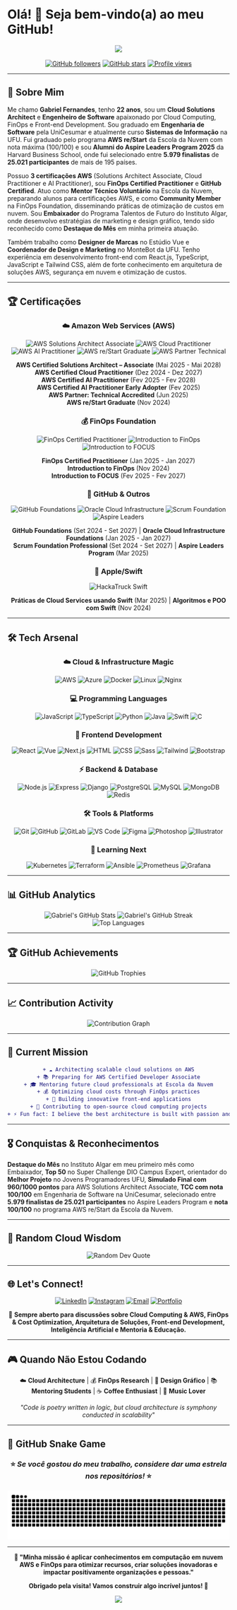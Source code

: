 # Olá! 👋 Seja bem-vindo(a) ao meu GitHub!

<div align="center">
  <img src="https://readme-typing-svg.herokuapp.com/?lines=Cloud+Solutions+Architect;3x+AWS+Certified;FinOps+Certified+Practitioner;GitHub+Certified;Engenheiro+de+Software;Mentor+Técnico+na+Escola+da+Nuvem;Building+the+future+in+the+cloud!+☁️&center=true&width=600&height=60&color=BD93F9&font=Fira%20Code&vCenter=true&size=22&duration=4000&pause=1000">
</div>

<div align="center">
  
[![GitHub followers](https://img.shields.io/github/followers/gabrielfmck?style=for-the-badge&color=BD93F9&labelColor=282a36)](https://github.com/gabrielfmck)
[![GitHub stars](https://img.shields.io/github/stars/gabrielfmck?style=for-the-badge&color=FFB86C&labelColor=282a36)](https://github.com/gabrielfmck)
[![Profile views](https://komarev.com/ghpvc/?username=gabrielfmck&color=50FA7B&style=for-the-badge&label=Profile+Views)](https://github.com/gabrielfmck)

</div>

---

## 🚀 Sobre Mim

Me chamo **Gabriel Fernandes**, tenho **22 anos**, sou um **Cloud Solutions Architect** e **Engenheiro de Software** apaixonado por Cloud Computing, FinOps e Front-end Development. Sou graduado em **Engenharia de Software** pela UniCesumar e atualmente curso **Sistemas de Informação** na UFU. Fui graduado pelo programa **AWS re/Start** da Escola da Nuvem com nota máxima (100/100) e sou **Alumni do Aspire Leaders Program 2025** da Harvard Business School, onde fui selecionado entre **5.979 finalistas** de **25.021 participantes** de mais de 195 países.

Possuo **3 certificações AWS** (Solutions Architect Associate, Cloud Practitioner e AI Practitioner), sou **FinOps Certified Practitioner** e **GitHub Certified**. Atuo como **Mentor Técnico Voluntário** na Escola da Nuvem, preparando alunos para certificações AWS, e como **Community Member** na FinOps Foundation, disseminando práticas de otimização de custos em nuvem. Sou **Embaixador** do Programa Talentos de Futuro do Instituto Algar, onde desenvolvo estratégias de marketing e design gráfico, tendo sido reconhecido como **Destaque do Mês** em minha primeira atuação.

Também trabalho como **Designer de Marcas** no Estúdio Vue e **Coordenador de Design e Marketing** no MonteBot da UFU. Tenho experiência em desenvolvimento front-end com React.js, TypeScript, JavaScript e Tailwind CSS, além de forte conhecimento em arquitetura de soluções AWS, segurança em nuvem e otimização de custos.

---

## 🏆 Certificações

<div align="center">

### ☁️ **Amazon Web Services (AWS)**

<img src="https://images.credly.com/size/340x340/images/0e284c3f-5164-4b21-8660-0d84737941bc/image.png" width="100" alt="AWS Solutions Architect Associate" />
<img src="https://images.credly.com/size/340x340/images/00634f82-b07f-4bbd-a6bb-53de397fc3a6/image.png" width="100" alt="AWS Cloud Practitioner" />
<img src="https://images.credly.com/size/340x340/images/7d06faf8-c754-4ecd-8ab1-2115826b03c6/image.png" width="100" alt="AWS AI Practitioner" />
<img src="https://images.credly.com/size/340x340/images/8b3a4c8e-8f6a-4727-8bb0-b52fad4df8ae/image.png" width="100" alt="AWS re/Start Graduate" />
<img src="https://images.credly.com/size/340x340/images/65e47bf5-74c8-4b6d-b52e-c11bfe1ba8b7/image.png" width="100" alt="AWS Partner Technical" />

**AWS Certified Solutions Architect – Associate** (Mai 2025 - Mai 2028)  
**AWS Certified Cloud Practitioner** (Dez 2024 - Dez 2027)  
**AWS Certified AI Practitioner** (Fev 2025 - Fev 2028)  
**AWS Certified AI Practitioner Early Adopter** (Fev 2025)  
**AWS Partner: Technical Accredited** (Jun 2025)  
**AWS re/Start Graduate** (Nov 2024)

### 💰 **FinOps Foundation**

<img src="https://images.credly.com/size/340x340/images/9945dfcb-1cca-4529-85e6-db1be3782210/image.png" width="100" alt="FinOps Certified Practitioner" />
<img src="https://images.credly.com/size/340x340/images/82c20b01-8844-4e6c-9c5d-8ad94ea84d9a/image.png" width="100" alt="Introduction to FinOps" />
<img src="https://images.credly.com/size/340x340/images/dd1c8631-49bb-498b-ab6d-4ea16b84b5d0/image.png" width="100" alt="Introduction to FOCUS" />

**FinOps Certified Practitioner** (Jan 2025 - Jan 2027)  
**Introduction to FinOps** (Nov 2024)  
**Introduction to FOCUS** (Fev 2025 - Fev 2027)

### 🐙 **GitHub & Outros**

<img src="https://images.credly.com/size/340x340/images/024d0122-724d-4c5a-bd83-cfe3c4b7a073/image.png" width="100" alt="GitHub Foundations" />
<img src="https://images.credly.com/size/340x340/images/bf0c0d97-16b1-4d87-81ac-1c750be3cf2e/image.png" width="100" alt="Oracle Cloud Infrastructure" />
<img src="https://images.credly.com/size/340x340/images/1c2c86e1-16ce-4e4d-a425-d1ac96bb026d/image.png" width="100" alt="Scrum Foundation" />
<img src="https://images.credly.com/size/340x340/images/6bb61c8c-8700-42b3-ac71-135496f0ea6d/image.png" width="100" alt="Aspire Leaders" />

**GitHub Foundations** (Set 2024 - Set 2027) | **Oracle Cloud Infrastructure Foundations** (Jan 2025 - Jan 2027)  
**Scrum Foundation Professional** (Set 2024 - Set 2027) | **Aspire Leaders Program** (Mar 2025)

### 📱 **Apple/Swift**

<img src="https://images.credly.com/size/340x340/images/5b72548f-ed8e-4294-bc23-8d54f0b85b13/image.png" width="100" alt="HackaTruck Swift" />

**Práticas de Cloud Services usando Swift** (Mar 2025) | **Algoritmos e POO com Swift** (Nov 2024)

</div>

---

## 🛠️ Tech Arsenal

<div align="center">

### ☁️ Cloud & Infrastructure Magic
![AWS](https://skillicons.dev/icons?i=aws)
![Azure](https://skillicons.dev/icons?i=azure)
![Docker](https://skillicons.dev/icons?i=docker)
![Linux](https://skillicons.dev/icons?i=linux)
![Nginx](https://skillicons.dev/icons?i=nginx)

### 💻 Programming Languages
![JavaScript](https://skillicons.dev/icons?i=js)
![TypeScript](https://skillicons.dev/icons?i=ts)
![Python](https://skillicons.dev/icons?i=py)
![Java](https://skillicons.dev/icons?i=java)
![Swift](https://skillicons.dev/icons?i=swift)
![C](https://skillicons.dev/icons?i=c)

### 🎨 Frontend Development  
![React](https://skillicons.dev/icons?i=react)
![Vue](https://skillicons.dev/icons?i=vue)
![Next.js](https://skillicons.dev/icons?i=nextjs)
![HTML](https://skillicons.dev/icons?i=html)
![CSS](https://skillicons.dev/icons?i=css)
![Sass](https://skillicons.dev/icons?i=sass)
![Tailwind](https://skillicons.dev/icons?i=tailwind)
![Bootstrap](https://skillicons.dev/icons?i=bootstrap)

### ⚡ Backend & Database
![Node.js](https://skillicons.dev/icons?i=nodejs)
![Express](https://skillicons.dev/icons?i=express)
![Django](https://skillicons.dev/icons?i=django)
![PostgreSQL](https://skillicons.dev/icons?i=postgresql)
![MySQL](https://skillicons.dev/icons?i=mysql)
![MongoDB](https://skillicons.dev/icons?i=mongodb)
![Redis](https://skillicons.dev/icons?i=redis)

### 🛠️ Tools & Platforms
![Git](https://skillicons.dev/icons?i=git)
![GitHub](https://skillicons.dev/icons?i=github)
![GitLab](https://skillicons.dev/icons?i=gitlab)
![VS Code](https://skillicons.dev/icons?i=vscode)
![Figma](https://skillicons.dev/icons?i=figma)
![Photoshop](https://skillicons.dev/icons?i=ps)
![Illustrator](https://skillicons.dev/icons?i=ai)

### 🚀 Learning Next
![Kubernetes](https://skillicons.dev/icons?i=kubernetes)
![Terraform](https://skillicons.dev/icons?i=terraform)
![Ansible](https://skillicons.dev/icons?i=ansible)
![Prometheus](https://skillicons.dev/icons?i=prometheus)
![Grafana](https://skillicons.dev/icons?i=grafana)

</div>

---

## 📊 GitHub Analytics

<div align="center">
  
<img width="49%" src="https://github-readme-stats.vercel.app/api?username=gabrielfmck&show_icons=true&theme=dracula&hide_border=true&bg_color=282a36&title_color=BD93F9&icon_color=BD93F9&text_color=F8F8F2&count_private=true" alt="Gabriel's GitHub Stats"/>

<img width="49%" src="https://github-readme-streak-stats.herokuapp.com/?user=gabrielfmck&theme=dracula&hide_border=true&background=282a36&stroke=BD93F9&ring=BD93F9&fire=FFB86C&currStreakLabel=BD93F9" alt="Gabriel's GitHub Streak"/>

</div>

<div align="center">
  <img width="60%" src="https://github-readme-stats.vercel.app/api/top-langs/?username=gabrielfmck&layout=compact&theme=dracula&hide_border=true&bg_color=282a36&title_color=BD93F9&text_color=F8F8F2&langs_count=8" alt="Top Languages"/>
</div>

---

## 🏆 GitHub Achievements

<div align="center">
  <img src="https://github-profile-trophy.vercel.app/?username=gabrielfmck&theme=dracula&no-frame=true&margin-w=15&row=1&column=7" alt="GitHub Trophies" />
</div>

---

## 📈 Contribution Activity

<div align="center">
  <img src="https://github-readme-activity-graph.vercel.app/graph?username=gabrielfmck&theme=dracula&hide_border=true&bg_color=282a36&color=BD93F9&line=BD93F9&point=FFB86C&area=true&area_color=BD93F9" alt="Contribution Graph"/>
</div>

---

## 🎯 Current Mission

<div align="center">

```diff
+ ☁️ Architecting scalable cloud solutions on AWS
+ 📚 Preparing for AWS Certified Developer Associate
+ 🎓 Mentoring future cloud professionals at Escola da Nuvem
+ 💰 Optimizing cloud costs through FinOps practices
+ 🚀 Building innovative front-end applications
+ 👥 Contributing to open-source cloud computing projects
+ ⚡ Fun fact: I believe the best architecture is built with passion and coffee ☕
```

</div>

---

## 🎖️ Conquistas & Reconhecimentos

**Destaque do Mês** no Instituto Algar em meu primeiro mês como Embaixador, **Top 50** no Super Challenge DIO Campus Expert, orientador do **Melhor Projeto** no Jovens Programadores UFU, **Simulado Final com 960/1000 pontos** para AWS Solutions Architect Associate, **TCC com nota 100/100** em Engenharia de Software na UniCesumar, selecionado entre **5.979 finalistas de 25.021 participantes** no Aspire Leaders Program e **nota 100/100** no programa AWS re/Start da Escola da Nuvem.

---

## 💫 Random Cloud Wisdom

<div align="center">
  <img src="https://quotes-github-readme.vercel.app/api?type=horizontal&theme=dracula&border=true&quote_color=BD93F9&author_color=FFB86C" alt="Random Dev Quote"/>
</div>

---

## 🌐 Let's Connect!

<div align="center">

[![LinkedIn](https://img.shields.io/badge/LinkedIn-0077B5?style=for-the-badge&logo=linkedin&logoColor=white)](https://linkedin.com/in/gabrielfmck)
[![Instagram](https://img.shields.io/badge/Instagram-E4405F?style=for-the-badge&logo=instagram&logoColor=white)](https://instagram.com/gabrielfmck)
[![Email](https://img.shields.io/badge/Email-D14836?style=for-the-badge&logo=gmail&logoColor=white)](mailto:gabrielfernandes0625@gmail.com)
[![Portfolio](https://img.shields.io/badge/Portfolio-FF5722?style=for-the-badge&logo=google-chrome&logoColor=white)](https://gabrielfmck.dev)

💬 **Sempre aberto para discussões sobre Cloud Computing & AWS, FinOps & Cost Optimization, Arquitetura de Soluções, Front-end Development, Inteligência Artificial e Mentoria & Educação.**

</div>

---

## 🎮 Quando Não Estou Codando

<div align="center">

☁️ **Cloud Architecture** | 💰 **FinOps Research** | 🎨 **Design Gráfico** | 📚 **Mentoring Students** | ☕ **Coffee Enthusiast** | 🎵 **Music Lover**

*"Code is poetry written in logic, but cloud architecture is symphony conducted in scalability"*

</div>

---

## 🐍 GitHub Snake Game

<div align="center">
  
### ⭐ *Se você gostou do meu trabalho, considere dar uma estrela nos repositórios!* ⭐

<img src="https://raw.githubusercontent.com/platane/snk/output/github-contribution-grid-snake-dark.svg" alt="Snake animation" />

</div>

---

<div align="center">

**💭 "Minha missão é aplicar conhecimentos em computação em nuvem AWS e FinOps para otimizar recursos, criar soluções inovadoras e impactar positivamente organizações e pessoas."**

**Obrigado pela visita! Vamos construir algo incrível juntos! 🚀**

<img src="https://capsule-render.vercel.app/api?type=waving&color=gradient&height=100&section=footer&text=Happy%20Cloud%20Computing!&fontSize=16&fontColor=fff&animation=twinkling"/>

</div>
